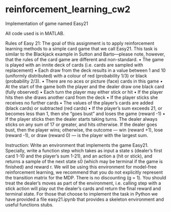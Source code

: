 # reinforcement_learning_cw2
Implementation of game named Easy21

All code used is in MATLAB.

Rules of Easy 21:
The goal of this assignment is to apply reinforcement learning methods to a simple card game that we
call Easy21. This task is similar to the Blackjack example in Sutton and Barto—please note, however,
that the rules of the card game are different and non-standard.
• The game is played with an innite deck of cards (i.e. cards are sampled with replacement)
• Each draw from the deck results in a value between 1 and 10 (uniformly distributed) with a colour of red (probability 1/3) or black (probability 2/3).
• There are no aces or picture (face) cards in this game
• At the start of the game both the player and the dealer draw one black card (fully observed)
• Each turn the player may either stick or hit
• If the player hits then she draws another card from the deck
• If the player sticks she receives no further cards
• The values of the player’s cards are added (black cards) or subtracted (red cards)
• If the player’s sum exceeds 21, or becomes less than 1, then she “goes bust” and loses the game (reward -1)
• If the player sticks then the dealer starts taking turns. The dealer always sticks on any sum of 17 or greater, and hits otherwise. If the dealer goes bust, then the player wins; otherwise, the outcome — win (reward +1), lose (reward -1), or draw (reward 0) — is the player with the largest sum.

Instruction:
Write an environment that implements the game Easy21. Specially, write a function step which takes
as input a state s (dealer’s first card 1-10 and the player’s sum 1-21), and an action a (hit or stick), and
returns a sample of the next state s0 (which may be terminal if the game is finished) and reward r. We
will be using this environment for model-free reinforcement learning, we recommend that you do not
explicitly represent the transition matrix for the MDP. There is no discounting (g = 1). You should
treat the dealer’s moves as part of the environment, i.e. calling step with a stick action will play out
the dealer’s cards and return the final reward and terminal state. For those that choose to implement
the task in Python we have provided a file easy21.ipynb that provides a skeleton environment and
useful functions stubs.
